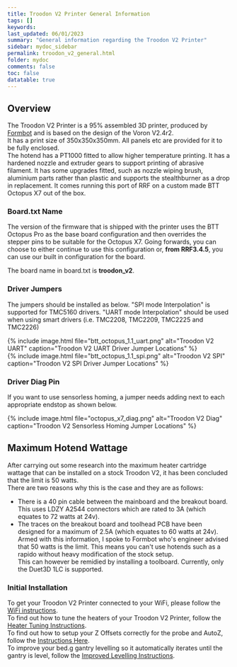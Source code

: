 ```yaml
---
title: Troodon V2 Printer General Information
tags: []
keywords: 
last_updated: 06/01/2023
summary: "General information regarding the Troodon V2 Printer"
sidebar: mydoc_sidebar
permalink: troodon_v2_general.html
folder: mydoc
comments: false
toc: false
datatable: true
---
```


## Overview

The Troodon V2 Printer is a 95% assembled 3D printer, produced by [Formbot](https://www.formbot3d.com/products/troodon-20-pre-assembled-fully-enclosed-corexy-3d-printer) and is based on the design of the Voron V2.4r2.  
It has a print size of 350x350x350mm. All panels etc are provided for it to be fully enclosed.  
The hotend has a PT1000 fitted to allow higher temperature printing. It has a hardened nozzle and extruder gears to support printing of abrasive filament.
It has some upgrades fitted, such as nozzle wiping brush, aluminium parts rather than plastic and supports the stealthburner as a drop in replacement.
It comes running this port of RRF on a custom made BTT Octopus X7 out of the box.

### Board.txt Name

The version of the firmware that is shipped with the printer uses the BTT Octopus Pro as the base board configuration and then overrides the stepper pins to be suitable for the Octopus X7. Going forwards, you can choose to either continue to use this configuration or, **from RRF3.4.5**, you can use our built in configuration for the board. 

The board name in board.txt is **troodon_v2**.

### Driver Jumpers

The jumpers should be installed as below. "SPI mode Interpolation" is supported for TMC5160 drivers. "UART mode Interpolation" should be used when using smart drivers (i.e. TMC2208, TMC2209, TMC2225 and TMC2226)

{% include image.html file="btt_octopus_1.1_uart.png" alt="Troodon V2 UART" caption="Troodon V2 UART Driver Jumper Locations" %}  
{% include image.html file="btt_octopus_1.1_spi.png" alt="Troodon V2 SPI" caption="Troodon V2 SPI Driver Jumper Locations" %}  

### Driver Diag Pin

If you want to use sensorless homing, a jumper needs adding next to each appropriate endstop as shown below.

{% include image.html file="octopus_x7_diag.png" alt="Troodon V2 Diag" caption="Troodon V2 Sensorless Homing Jumper Locations" %}

## Maximum Hotend Wattage

After carrying out some research into the maximum heater cartridge wattage that can be installed on a stock Troodon V2, it has been concluded that the limit is 50 watts.  
There are two reasons why this is the case and they are as follows:
* There is a 40 pin cable between the mainboard and the breakout board. This uses LDZY A2544 connectors which are rated to 3A (which equates to 72 watts at 24v).  
* The traces on the breakout board and toolhead PCB have been designed for a maximum of 2.5A (which equates to 60 watts at 24v).  
Armed with this information, I spoke to Formbot who's engineer advised that 50 watts is the limit. This means you can't use hotends such as a rapido without heavy modification of the stock setup.  
This can however be remidied by installing a toolboard. Currently, only the Duet3D 1LC is supported.  

### Initial Installation

To get your Troodon V2 Printer connected to your WiFi, please follow the [WiFi instructions](troodon_v2_connected_wifi_esp32.html).  
To find out how to tune the heaters of your Troodon V2 Printer, follow the [Heater Tuning Instructions](troodon_v2_heater_tuning.html).  
To find out how to setup your Z Offsets correctly for the probe and AutoZ, follow the [Instructions Here](troodon_v2_zoffsets.html).  
To improve your bed.g gantry levelling so it automatically iterates until the gantry is level, follow the [Improved Levelling Instructions](troodon_v2_improved_bed.html).  
